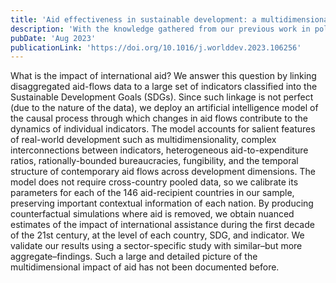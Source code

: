 ```yaml
---
title: 'Aid effectiveness in sustainable development: a multidimensional approach'
description: 'With the knowledge gathered from our previous work in policy prioritisation, we were equipped to tackle one of the most important issues in development economics: the impact of international aid. For more than 60 years, this was a controversial topic because evidence on the effectiveness of aid at the macro level had been mixed. Hence, this paper conciliates many discussions around this topic and provide the first worldwide estimates on aid impact that are specific to each country and indicator.'
pubDate: 'Aug 2023'
publicationLink: 'https://doi.org/10.1016/j.worlddev.2023.106256'
---
```


What is the impact of international aid? We answer this question by linking disaggregated aid-flows data to a large set of indicators classified into the Sustainable Development Goals (SDGs). Since such linkage is not perfect (due to the nature of the data), we deploy an artificial intelligence model of the causal process through which changes in aid flows contribute to the dynamics of individual indicators. The model accounts for salient features of real-world development such as multidimensionality, complex interconnections between indicators, heterogeneous aid-to-expenditure ratios, rationally-bounded bureaucracies, fungibility, and the temporal structure of contemporary aid flows across development dimensions. The model does not require cross-country pooled data, so we calibrate its parameters for each of the 146 aid-recipient countries in our sample, preserving important contextual information of each nation. By producing counterfactual simulations where aid is removed, we obtain nuanced estimates of the impact of international assistance during the first decade of the 21st century, at the level of each country, SDG, and indicator. We validate our results using a sector-specific study with similar–but more aggregate–findings. Such a large and detailed picture of the multidimensional impact of aid has not been documented before.